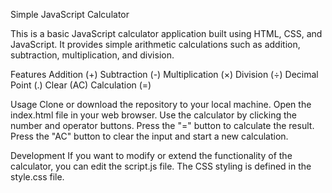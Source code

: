 Simple JavaScript Calculator

This is a basic JavaScript calculator application built using HTML, CSS, and JavaScript. It provides simple arithmetic calculations such as addition, subtraction, multiplication, and division.

Features
Addition (+)
Subtraction (-)
Multiplication (×)
Division (÷)
Decimal Point (.)
Clear (AC)
Calculation (=)

Usage
Clone or download the repository to your local machine.
Open the index.html file in your web browser.
Use the calculator by clicking the number and operator buttons.
Press the "=" button to calculate the result.
Press the "AC" button to clear the input and start a new calculation.

Development
If you want to modify or extend the functionality of the calculator, you can edit the script.js file. The CSS styling is defined in the style.css file.
